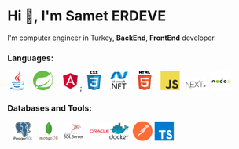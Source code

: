 <h1>Hi 👋, I&#39;m Samet ERDEVE</h1>

<p>I&#39;m computer engineer in Turkey, <strong>BackEnd</strong>, <strong>FrontEnd</strong> developer.</p>



<h3>Languages:</h3>

<p><a href="https://www.java.com" target="_blank"><img alt="java" src="https://github.com/erdeve/erdeve/blob/main/languages_icon/java.svg" width="40" /></a>&nbsp;&nbsp;&nbsp;<a href="https://spring.io/" target="_blank"><img alt="spring" src="https://github.com/erdeve/erdeve/blob/main/languages_icon/spring.svg" width="40" /></a>&nbsp;&nbsp;&nbsp;&nbsp;<a href="https://angular.io" target="_blank"><img alt="angular" src="https://github.com/erdeve/erdeve/blob/main/languages_icon/angular.svg" width="40" /></a>;&nbsp;<a href="https://www.w3schools.com/css/" target="_blank"><img alt="css3" src="https://github.com/erdeve/erdeve/blob/main/languages_icon/css3.svg" width="40" /></a>&nbsp;&nbsp;&nbsp;<a href="https://dotnet.microsoft.com/" target="_blank"><img alt="dotnet" src="https://github.com/erdeve/erdeve/blob/main/languages_icon/dotnet.svg" width="40" /></a>&nbsp;&nbsp;&nbsp;<a href="https://www.w3.org/html/" target="_blank"><img alt="html5" src="https://github.com/erdeve/erdeve/blob/main/languages_icon/html5.svg" width="40" /></a>&nbsp;&nbsp;&nbsp;<a href="https://developer.mozilla.org/en-US/docs/Web/JavaScript" target="_blank"><img alt="javascript" src="https://github.com/erdeve/erdeve/blob/main/languages_icon/javascript.svg" width="40" /></a>&nbsp;&nbsp;&nbsp;<a href="https://nextjs.org/" target="_blank"><img alt="nextjs" src="https://github.com/erdeve/erdeve/blob/main/languages_icon/nextjs.svg" width="40" /></a>&nbsp;&nbsp;&nbsp;<a href="https://nodejs.org" target="_blank"><img alt="nodejs" src="https://github.com/erdeve/erdeve/blob/main/languages_icon/nodejs.svg" width="40" /></a>&nbsp;</p>

<h3>Databases and Tools:</h3>

<p>&nbsp;&nbsp;&nbsp;<a href="https://www.postgresql.org" target="_blank"><img alt="postgresql" src="https://github.com/erdeve/erdeve/blob/main/databases_and_tools/postgresql.svg" width="40" /></a>&nbsp; &nbsp;<a href="https://www.mongodb.com/" target="_blank"><img alt="mongodb" src="https://github.com/erdeve/erdeve/blob/main/databases_and_tools/mongodb.svg" width="40" /></a>&nbsp;&nbsp;&nbsp;<a href="https://www.microsoft.com/en-us/sql-server" target="_blank"><img alt="mssql" src="https://github.com/erdeve/erdeve/blob/main/databases_and_tools/sqlserver.svg" width="40" /></a>&nbsp;&nbsp;&nbsp;<a href="https://www.oracle.com/" target="_blank"><img alt="oracle" src="https://github.com/erdeve/erdeve/blob/main/databases_and_tools/oracle.svg" width="40" /></a><a href="https://www.docker.com/" target="_blank"><img alt="docker" src="https://github.com/erdeve/erdeve/blob/main/databases_and_tools/docker.svg" width="40" /></a>&nbsp;&nbsp;<a href="https://postman.com" target="_blank"><img alt="postman" src="https://github.com/erdeve/erdeve/blob/main/databases_and_tools/postman.svg" width="40" /></a>&nbsp<a href="https://www.typescriptlang.org/" target="_blank"><img alt="typescript" src="https://github.com/erdeve/erdeve/blob/main/databases_and_tools/typescript.svg" width="40" /></a></p>

<p>&nbsp;</p>
